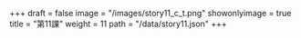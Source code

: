 +++
draft = false 
image = "/images/story11_c_t.png" 
showonlyimage = true 
title = "第11課" 
weight = 11 
path = "/data/story11.json" 
+++
